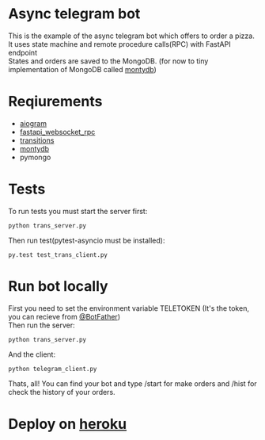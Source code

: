 # **Async telegram bot**

This is the example of the async telegram bot which offers to order a pizza.<br/>
It uses state machine and remote procedure calls(RPC) with FastAPI endpoint<br/>
States and orders are saved to the MongoDB. (for now to tiny implementation of MongoDB called [montydb](https://github.com/davidlatwe/montydb))

# Reqiurements
- [aiogram](https://github.com/aiogram/aiogram)
- [fastapi_websocket_rpc](https://github.com/authorizon/fastapi_websocket_rpc)
- [transitions](https://github.com/pytransitions/transitions)
- [montydb](https://github.com/davidlatwe/montydb)
- pymongo

# Tests
To run tests you must start the server first:
```
python trans_server.py
```
Then run test(pytest-asyncio must be installed):
```
py.test test_trans_client.py
```
# Run bot locally
First you need to set the environment variable TELETOKEN (It's the token, you can recieve from [@BotFather](https://t.me/botfather))<br/>
Then run the server:
```
python trans_server.py
```
And the client:
```
python telegram_client.py
```
Thats, all! You can find your bot and type /start for make orders and /hist for check the history of your orders.
# Deploy on [heroku](https://www.heroku.com/)
